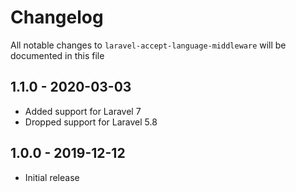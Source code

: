 # Changelog

All notable changes to `laravel-accept-language-middleware` will be documented in this file

## 1.1.0 - 2020-03-03

- Added support for Laravel 7
- Dropped support for Laravel 5.8

## 1.0.0 - 2019-12-12

- Initial release
